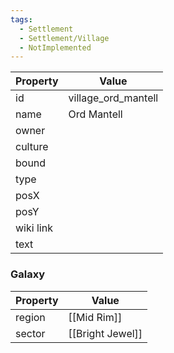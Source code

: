 ```yaml
---
tags:
  - Settlement
  - Settlement/Village
  - NotImplemented
---
```


| Property  | Value               |
| --------- | ------------------- |
| id        | village_ord_mantell |
| name      | Ord Mantell         |
| owner     |                     |
| culture   |                     |
| bound     |                     |
| type      |                     |
| posX      |                     |
| posY      |                     |
| wiki link |                     |
| text      |                     |

### Galaxy
| Property | Value            |
| -------- | ---------------- |
| region   | [[Mid Rim]]      |
| sector   | [[Bright Jewel]] |
